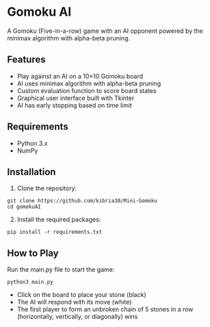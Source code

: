 # Gomoku AI

A Gomoku (Five-in-a-row) game with an AI opponent powered by the minimax algorithm with alpha-beta pruning.

## Features

- Play against an AI on a 10×10 Gomoku board
- AI uses minimax algorithm with alpha-beta pruning
- Custom evaluation function to score board states
- Graphical user interface built with Tkinter
- AI has early stopping based on time limit

## Requirements

- Python 3.x
- NumPy

## Installation

1. Clone the repository:
```
git clone https://github.com/kibria30/Mini-Gomoku
cd gomokuAI
```

2. Install the required packages:
```
pip install -r requirements.txt
```

## How to Play

Run the main.py file to start the game:
```
python3 main.py
```

- Click on the board to place your stone (black)
- The AI will respond with its move (white)
- The first player to form an unbroken chain of 5 stones in a row (horizontally, vertically, or diagonally) wins

